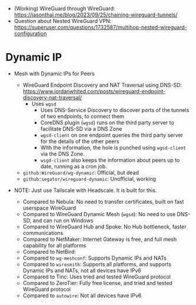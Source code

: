 - (Working) WireGuard through WireGuard: https://jasonthai.me/blog/2023/09/25/chaining-wireguard-tunnels/
- Question about Nested WireGuard VPN: https://superuser.com/questions/1732587/multihop-nested-wireguard-configuration

# Dynamic IP
- Mesh with Dynamic IPs for Peers
	- WireGuard Endpoint Discovery and NAT Traversal using DNS-SD: https://www.jordanwhited.com/posts/wireguard-endpoint-discovery-nat-traversal/
		- Uses `wgsd`
			- Uses DNS-Service Discovery to discover ports of the tunnels of two endpoints, to connect them
			- CoreDNS plugin (`wgsd`) runs on the third party server to facilitate DNS-SD via a DNS Zone
			- `wgsd-client` on one endpoint queries the third party server for the details of the other peers
			- WIth the information, the hole is punched using `wgsd-client` via the DNS Zone.
			- `wsgd-client` also keeps the information about peers up to date, running as a cron job.
	- `github:WireGuard/wg-dynamic`: Official, but dead
	- `github:segator/wireguard-dynamic`: Unofficial, working

- NOTE: Just use Tailscale with Headscale. It is built for this.
	- Compared to Nebula: No need to transfer certificates, built on fast userspace WireGuard
	- Compared to WireGuard Dynamic Mesh (`wgsd`): No need to use DNS-SD, and can run on Windows
	- Compared to WireGuard Hub and Spoke: No Hub bottleneck, faster communications
	- Compared to NetMaker: Internet Gateway is free, and full mesh capability for all platforms
	- Compared to NetBird: 
	- Compared to `wg-meshconf`: Supports Dynamic IPs and NATs
	- Compared to `wiresmith`: Supports all platforms, and supports Dynamic IPs and NATs, not all devices have IPv6
	- Compared to Tinc: Uses tried and tested WireGuard protocol
	- Compared to ZeroTier: Fully free license, and tried and tested WireGuard protocol
	- Compared to `autowire`: Not all devices have IPv6